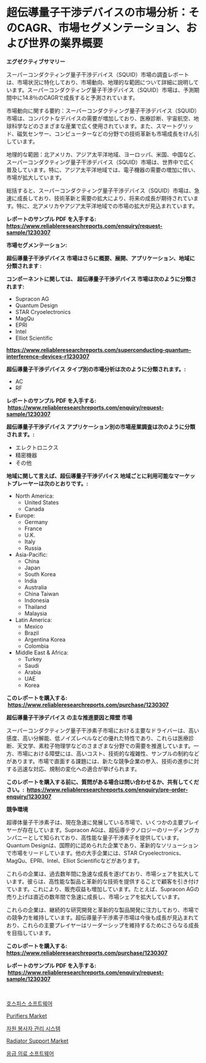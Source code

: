 <p><h1>超伝導量子干渉デバイスの市場分析：そのCAGR、市場セグメンテーション、および世界の業界概要</h1></p><p><strong>エグゼクティブサマリー</strong></p>
<p><p>スーパーコンダクティング量子干渉デバイス（SQUID）市場の調査レポートは、市場状況に特化しており、市場動向、地理的な範囲について詳細に説明しています。スーパーコンダクティング量子干渉デバイス（SQUID）市場は、予測期間中に14.8％のCAGRで成長すると予測されています。</p><p>市場動向に関する要約：スーパーコンダクティング量子干渉デバイス（SQUID）市場は、コンパクトなデバイスの需要が増加しており、医療診断、宇宙航空、地球科学などのさまざまな産業で広く使用されています。また、スマートグリッド、磁気センサー、コンピューターなどの分野での技術革新も市場成長をけん引しています。</p><p>地理的な範囲：北アメリカ、アジア太平洋地域、ヨーロッパ、米国、中国など、スーパーコンダクティング量子干渉デバイス（SQUID）市場は、世界中で広く普及しています。特に、アジア太平洋地域では、電子機器の需要の増加に伴い、市場が拡大しています。</p><p>総括すると、スーパーコンダクティング量子干渉デバイス（SQUID）市場は、急速に成長しており、技術革新と需要の拡大により、将来の成長が期待されています。特に、北アメリカやアジア太平洋地域での市場の拡大が見込まれています。</p></p>
<p><strong>レポートのサンプル PDF を入手する: <a href="https://www.reliableresearchreports.com/enquiry/request-sample/1230307">https://www.reliableresearchreports.com/enquiry/request-sample/1230307</a></strong></p>
<p><strong>市場セグメンテーション:</strong></p>
<p><strong> 超伝導量子干渉デバイス 市場はさらに概要、展開、アプリケーション、地域に分類されます :</strong></p>
<p><strong>コンポーネントに関しては、 超伝導量子干渉デバイス 市場は次のように分類されます: &nbsp;</strong></p>
<p><ul><li>Supracon AG</li><li>Quantum Design</li><li>STAR Cryoelectronics</li><li>MagQu</li><li>EPRI</li><li>Intel</li><li>Elliot Scientific</li></ul></p>
<p><strong><a href="https://www.reliableresearchreports.com/superconducting-quantum-interference-devices-r1230307">https://www.reliableresearchreports.com/superconducting-quantum-interference-devices-r1230307</a></strong></p>
<p><strong> 超伝導量子干渉デバイス タイプ別の市場分析は次のように分類されます。:</strong></p>
<p><ul><li>AC</li><li>RF</li></ul></p>
<p><strong>レポートのサンプル PDF を入手する: &nbsp;<a href="https://www.reliableresearchreports.com/enquiry/request-sample/1230307">https://www.reliableresearchreports.com/enquiry/request-sample/1230307</a></strong></p>
<p><strong> 超伝導量子干渉デバイス アプリケーション別の市場産業調査は次のように分類されます。:</strong></p>
<p><ul><li>エレクトロニクス</li><li>精密機器</li><li>その他</li></ul></p>
<p><strong>地域に関して言えば、超伝導量子干渉デバイス 地域ごとに利用可能なマーケットプレーヤーは次のとおりです。:</strong></p>
<p><ul>
    <li>
        North America:
        <ul>
            <li>United States</li>
            <li>Canada</li>
        </ul>
    </li>
    <li>
        Europe:
        <ul>
            <li>Germany</li>
            <li>France</li>
            <li>U.K.</li>
            <li>Italy</li>
            <li>Russia</li>
        </ul>
    </li>
    <li>
        Asia-Pacific:
        <ul>
            <li>China</li>
            <li>Japan</li>
            <li>South Korea</li>
            <li>India</li>
            <li>Australia</li>
            <li>China Taiwan</li>
            <li>Indonesia</li>
            <li>Thailand</li>
            <li>Malaysia</li>
        </ul>
    </li>
    <li>
        Latin America:
        <ul>
            <li>Mexico</li>
            <li>Brazil</li>
            <li>Argentina Korea</li>
            <li>Colombia</li>
        </ul>
    </li>
    <li>
        Middle East & Africa:
        <ul>
            <li>Turkey</li>
            <li>Saudi</li>
            <li>Arabia</li>
            <li>UAE</li>
            <li>Korea</li>
        </ul>
    </li>
    </ul></p>
<p><strong>このレポートを購入する: &nbsp;<a href="https://www.reliableresearchreports.com/purchase/1230307">https://www.reliableresearchreports.com/purchase/1230307</a></strong></p>
<p><strong>超伝導量子干渉デバイス の主な推進要因と障壁 市場</strong></p>
<p><p>スーパーコンダクティング量子干渉素子市場における主要なドライバーは、高い感度、高い分解能、低ノイズレベルなどの優れた特性であり、これらは医療診断、天文学、素粒子物理学などのさまざまな分野での需要を推進しています。一方、市場における障壁には、高いコスト、技術的な複雑性、サンプルの制約などがあります。市場で直面する課題には、新たな競争企業の参入、技術の進歩に対する迅速な対応、規制の変化への適合が挙げられます。</p></p>
<p><strong>このレポートを購入する前に、質問がある場合は問い合わせるか、共有してください。:&nbsp; <a href="https://www.reliableresearchreports.com/enquiry/pre-order-enquiry/1230307">https://www.reliableresearchreports.com/enquiry/pre-order-enquiry/1230307</a></strong></p>
<p><strong>競争環境</strong></p>
<p><p>超導体量子干渉素子は、現在急速に発展している市場で、いくつかの主要プレイヤーが存在しています。Supracon AGは、超伝導テクノロジーのリーディングカンパニーとして知られており、高性能な量子干渉素子を提供しています。Quantum Designは、国際的に認められた企業であり、革新的なソリューションで市場をリードしています。他の大手企業には、STAR Cryoelectronics、MagQu、EPRI、Intel、Elliot Scientificなどがあります。</p><p>これらの企業は、過去数年間に急速な成長を遂げており、市場シェアを拡大しています。彼らは、高性能な製品と革新的な技術を提供することで顧客を引き付けています。これにより、販売収益も増加しています。たとえば、Supracon AGの売り上げは直近の数年間で急速に成長し、市場シェアを拡大しています。</p><p>これらの企業は、継続的な研究開発と革新的な製品開発に注力しており、市場での競争力を維持しています。超伝導量子干渉素子市場は今後も成長が見込まれており、これらの主要プレイヤーはリーダーシップを維持するためにさらなる成長を目指しています。</p></p>
<p><strong>このレポートを購入する: &nbsp; <a href="https://www.reliableresearchreports.com/purchase/1230307">https://www.reliableresearchreports.com/purchase/1230307</a></strong></p>
<p><strong>レポートのサンプル PDF を入手する: &nbsp;<a href="https://www.reliableresearchreports.com/enquiry/request-sample/1230307">https://www.reliableresearchreports.com/enquiry/request-sample/1230307</a></strong><strong></strong></p>
<p>&nbsp;</p>
<p><p><a href="https://medium.com/@jomosley1999/%ED%98%B8%EC%8A%A4%ED%94%BC%EC%8A%A4-%EC%86%8C%ED%94%84%ED%8A%B8%EC%9B%A8%EC%96%B4-%EC%8B%9C%EC%9E%A5-%EA%B2%BD%EC%9F%81-%EB%B6%84%EC%84%9D-%EC%8B%9C%EC%9E%A5-%EB%8F%99%ED%96%A5-%EB%B0%8F-2031%EB%85%84%EA%B9%8C%EC%A7%80%EC%9D%98-%EC%98%88%EC%B8%A1-b80fc612f987">호스피스 소프트웨어</a></p><p><a href="https://github.com/dx0328/Market-Research-Report-List-2/blob/main/purifiers-market.md">Purifiers Market</a></p><p><a href="https://medium.com/@axintepreda1/%EC%9E%90%EC%9B%90%EB%B4%89%EC%82%AC%EC%9E%90-%EA%B4%80%EB%A6%AC-%EC%8B%9C%EC%8A%A4%ED%85%9C-%EC%8B%9C%EC%9E%A5-%EB%B3%B4%EA%B3%A0%EC%84%9C%EB%8A%94-%EC%9D%B4-%EC%8B%9C%EC%9E%A5%EC%9D%98-%EC%B5%9C%EC%8B%A0-%ED%8A%B8%EB%A0%8C%EB%93%9C%EC%99%80-%EC%84%B1%EC%9E%A5-%EA%B8%B0%ED%9A%8C%EB%A5%BC-%EB%B3%B4%EC%97%AC%EC%A4%8D%EB%8B%88%EB%8B%A4-31b5eff4a04e">자원 봉사자 관리 시스템</a></p><p><a href="https://github.com/Glendatilghmankmgz0rbhwpy/Market-Research-Report-List-2/blob/main/radiator-support-market.md">Radiator Support Market</a></p><p><a href="https://github.com/fernandotryO5lson96765/Market-Research-Report-List-1/blob/main/937244828610.md">응급 의료 소프트웨어</a></p></p>